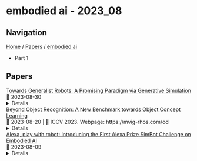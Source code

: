 # embodied ai - 2023_08

## Navigation

[Home](https://arxcompass.github.io) / [Papers](https://arxcompass.github.io/papers) / [embodied ai](https://arxcompass.github.io/papers/embodied_ai)

- Part 1

## Papers

<div class="paper-card">
    <div class="paper-title"><a href="http://arxiv.org/abs/2305.10455v3">Towards Generalist Robots: A Promising Paradigm via Generative Simulation</a></div>
    <div class="paper-meta">
      📅 2023-08-30
    </div>
    <details class="paper-abstract">
      This document serves as a position paper that outlines the authors' vision for a potential pathway towards generalist robots. The purpose of this document is to share the excitement of the authors with the community and highlight a promising research direction in robotics and AI. The authors believe the proposed paradigm is a feasible path towards accomplishing the long-standing goal of robotics research: deploying robots, or embodied AI agents more broadly, in various non-factory real-world settings to perform diverse tasks. This document presents a specific idea for mining knowledge in the latest large-scale foundation models for robotics research. Instead of directly using or adapting these models to produce low-level policies and actions, it advocates for a fully automated generative pipeline (termed as generative simulation), which uses these models to generate diversified tasks, scenes and training supervisions at scale, thereby scaling up low-level skill learning and ultimately leading to a foundation model for robotics that empowers generalist robots. The authors are actively pursuing this direction, but in the meantime, they recognize that the ambitious goal of building generalist robots with large-scale policy training demands significant resources such as computing power and hardware, and research groups in academia alone may face severe resource constraints in implementing the entire vision. Therefore, the authors believe sharing their thoughts at this early stage could foster discussions, attract interest towards the proposed pathway and related topics from industry groups, and potentially spur significant technical advancements in the field.
    </details>
</div>
<div class="paper-card">
    <div class="paper-title"><a href="http://arxiv.org/abs/2212.02710v3">Beyond Object Recognition: A New Benchmark towards Object Concept Learning</a></div>
    <div class="paper-meta">
      📅 2023-08-20
      | 💬 ICCV 2023. Webpage: https://mvig-rhos.com/ocl
    </div>
    <details class="paper-abstract">
      Understanding objects is a central building block of artificial intelligence, especially for embodied AI. Even though object recognition excels with deep learning, current machines still struggle to learn higher-level knowledge, e.g., what attributes an object has, and what can we do with an object. In this work, we propose a challenging Object Concept Learning (OCL) task to push the envelope of object understanding. It requires machines to reason out object affordances and simultaneously give the reason: what attributes make an object possesses these affordances. To support OCL, we build a densely annotated knowledge base including extensive labels for three levels of object concept (category, attribute, affordance), and the causal relations of three levels. By analyzing the causal structure of OCL, we present a baseline, Object Concept Reasoning Network (OCRN). It leverages causal intervention and concept instantiation to infer the three levels following their causal relations. In experiments, OCRN effectively infers the object knowledge while following the causalities well. Our data and code are available at https://mvig-rhos.com/ocl.
    </details>
</div>
<div class="paper-card">
    <div class="paper-title"><a href="http://arxiv.org/abs/2308.05221v1">Alexa, play with robot: Introducing the First Alexa Prize SimBot Challenge on Embodied AI</a></div>
    <div class="paper-meta">
      📅 2023-08-09
    </div>
    <details class="paper-abstract">
      The Alexa Prize program has empowered numerous university students to explore, experiment, and showcase their talents in building conversational agents through challenges like the SocialBot Grand Challenge and the TaskBot Challenge. As conversational agents increasingly appear in multimodal and embodied contexts, it is important to explore the affordances of conversational interaction augmented with computer vision and physical embodiment. This paper describes the SimBot Challenge, a new challenge in which university teams compete to build robot assistants that complete tasks in a simulated physical environment. This paper provides an overview of the SimBot Challenge, which included both online and offline challenge phases. We describe the infrastructure and support provided to the teams including Alexa Arena, the simulated environment, and the ML toolkit provided to teams to accelerate their building of vision and language models. We summarize the approaches the participating teams took to overcome research challenges and extract key lessons learned. Finally, we provide analysis of the performance of the competing SimBots during the competition.
    </details>
</div>
